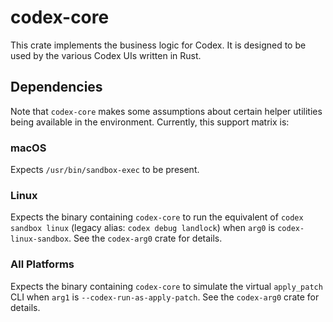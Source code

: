 # codex-core

This crate implements the business logic for Codex. It is designed to be used by the various Codex UIs written in Rust.

## Dependencies

Note that `codex-core` makes some assumptions about certain helper utilities being available in the environment. Currently, this support matrix is:

### macOS

Expects `/usr/bin/sandbox-exec` to be present.

### Linux

Expects the binary containing `codex-core` to run the equivalent of `codex sandbox linux` (legacy alias: `codex debug landlock`) when `arg0` is `codex-linux-sandbox`. See the `codex-arg0` crate for details.

### All Platforms

Expects the binary containing `codex-core` to simulate the virtual `apply_patch` CLI when `arg1` is `--codex-run-as-apply-patch`. See the `codex-arg0` crate for details.
